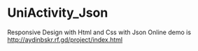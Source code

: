 # UniActivity_Json
Responsive Design with Html and Css with Json
Online demo is http://aydinbskr.rf.gd/project/index.html
